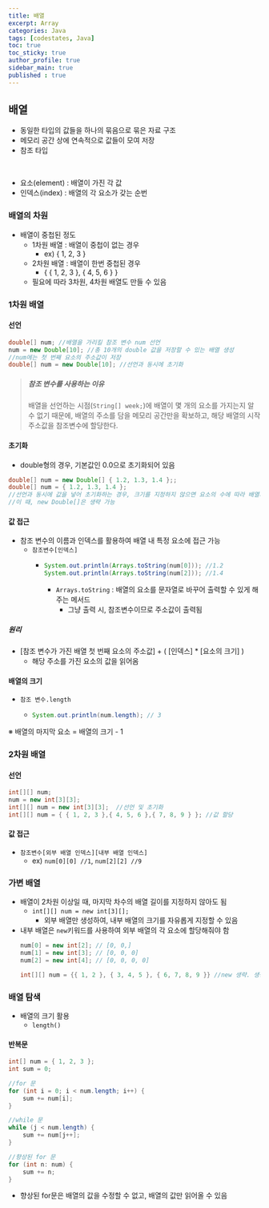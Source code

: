 ```yaml
---
title: 배열
excerpt: Array
categories: Java
tags: [codestates, Java]
toc: true
toc_sticky: true
author_profile: true
sidebar_main: true
published : true
---
```

## 배열
- 동일한 타입의 값들을 하나의 묶음으로 묶은 자료 구조
- 메모리 공간 상에 연속적으로 값들이 모여 저장
- 참조 타입
<br>

- 요소(element) : 배열이 가진 각 값
- 인덱스(index) : 배열의 각 요소가 갖는 순번

### 배열의 차원
- 배열이 중첩된 정도
  - 1차원 배열 : 배열이 중첩이 없는 경우
    - ex) { 1, 2, 3 }
  - 2차원 배열 : 배열이 한번 중첩된 경우 
    -  { { 1, 2, 3 }, { 4, 5, 6 } }
  - 필요에 따라 3차원, 4차원 배열도 만들 수 있음

### 1차원 배열
#### 선언
```java
double[] num; //배열을 가리킬 참조 변수 num 선언
num = new Double[10]; //총 10개의 double 값을 저장할 수 있는 배열 생성
//num에는 첫 번째 요소의 주소값이 저장
double[] num = new Double[10]; //선언과 동시에 초기화
```

> ##### 참조 변수를 사용하는 이유
> 배열을 선언하는 시점(```String[] week;```)에 배열이 몇 개의 요소를 가지는지 알 수 없기 때문에, 배열의 주소를 담을 메모리 공간만을 확보하고, 해당 배열의 시작 주소값을 참조변수에 할당한다.

#### 초기화
- double형의 경우, 기본값인 0.0으로 초기화되어 있음
```java
double[] num = new Double[] { 1.2, 1.3, 1.4 };;
double[] num = { 1.2, 1.3, 1.4 };
//선언과 동시에 값을 넣어 초기화하는 경우, 크기를 지정하지 않으면 요소의 수에 따라 배열의 크기가 정해짐
//이 때, new Double[]은 생략 가능
```

#### 값 접근
- 참조 변수의 이름과 인덱스를 활용하여 배열 내 특정 요소에 접근 가능
  - ```참조변수[인덱스]```
    - ```java
      System.out.println(Arrays.toString(num[0])); //1.2
      System.out.println(Arrays.toString(num[2])); //1.4
      ```
      - ```Arrays.toString``` : 배열의 요소를 문자열로 바꾸어 출력할 수 있게 해주는 메서드
        - 그냥 출력 시, 참조변수이므로 주소값이 출력됨

##### 원리
- [참조 변수가 가진 배열 첫 번째 요소의 주소값] + ( [인덱스] * [요소의 크기] )
  - 해당 주소를 가진 요소의 값을 읽어옴

#### 배열의 크기
- ```참조 변수.length```
  - ```java
    System.out.println(num.length); // 3
    ```

※ 배열의 마지막 요소 = 배열의 크기 - 1

### 2차원 배열

#### 선언
```java
int[][] num;
num = new int[3][3];
int[][] num = new int[3][3];  //선언 및 초기화
int[][] num = { { 1, 2, 3 },{ 4, 5, 6 },{ 7, 8, 9 } }; //값 할당
```

#### 값 접근
- ```참조변수[외부 배열 인덱스][내부 배열 인덱스]```
  - ex) ```num[0][0] //1```, ```num[2][2] //9```


### 가변 배열
- 배열이 2차원 이상일 때, 마지막 차수의 배열 길이를 지정하지 않아도 됨
  - ```int[][] num = new int[3][];```
    - 외부 배열만 생성하여, 내부 배열의 크기를 자유롭게 지정할 수 있음
- 내부 배열은 ```new```키워드를 사용하여 외부 배열의 각 요소에 할당해줘야 함
    ```java
    num[0] = new int[2]; // [0, 0,]
    num[1] = new int[3]; // [0, 0, 0]
    num[2] = new int[4]; // [0, 0, 0, 0]

    int[][] num = {{ 1, 2 }, { 3, 4, 5 }, { 6, 7, 8, 9 }} //new 생략. 생성 및 초기화
    ```

### 배열 탐색
- 배열의 크기 활용
  - ```length()```
#### 반복문
```java
int[] num = { 1, 2, 3 };
int sum = 0;

//for 문
for (int i = 0; i < num.length; i++) {
	sum += num[i];
} 

//while 문
while (j < num.length) {
	sum += num[j++];
}

//향상된 for 문
for (int n: num) {
	sum += n;
}
```
- 향상된 for문은 배열의 값을 수정할 수 없고, 배열의 값만 읽어올 수 있음
